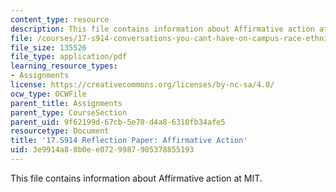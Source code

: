 ```yaml
---
content_type: resource
description: This file contains information about Affirmative action at MIT.
file: /courses/17-s914-conversations-you-cant-have-on-campus-race-ethnicity-gender-and-identity-spring-2012/3e9914a88b0ee0729987905378855193_MIT17_S914S12_aa6.pdf
file_size: 135526
file_type: application/pdf
learning_resource_types:
- Assignments
license: https://creativecommons.org/licenses/by-nc-sa/4.0/
ocw_type: OCWFile
parent_title: Assignments
parent_type: CourseSection
parent_uid: 9f62199d-67cb-5e70-d4a8-6310fb34afe5
resourcetype: Document
title: '17.S914 Reflection Paper: Affirmative Action'
uid: 3e9914a8-8b0e-e072-9987-905378855193
---
```

This file contains information about Affirmative action at MIT.